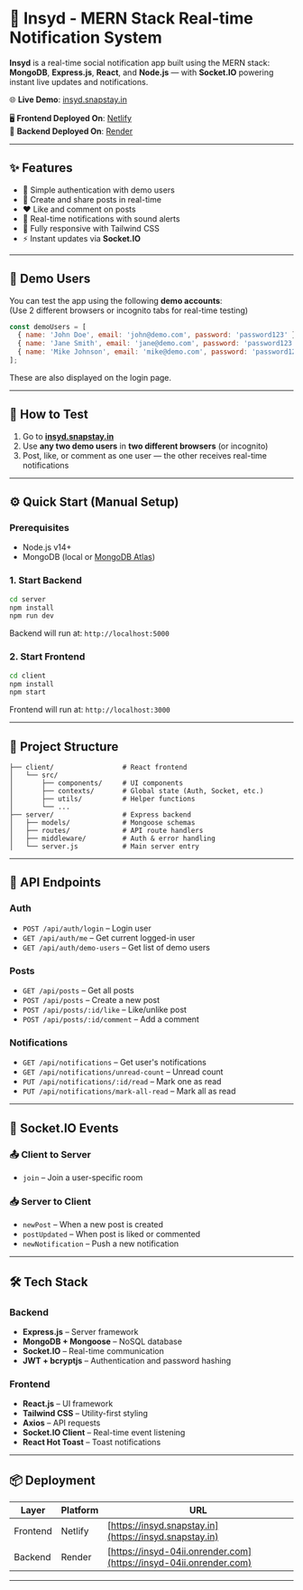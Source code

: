 # 🚀 Insyd - MERN Stack Real-time Notification System

**Insyd** is a real-time social notification app built using the MERN stack: **MongoDB**, **Express.js**, **React**, and **Node.js** — with **Socket.IO** powering instant live updates and notifications.

🌐 **Live Demo**: [insyd.snapstay.in](https://insyd.snapstay.in)

🖥️ **Frontend Deployed On**: [Netlify](https://insyd.snapstay.in)  
🔧 **Backend Deployed On**: [Render](https://insyd-04ii.onrender.com)

---

## ✨ Features

- 🔐 Simple authentication with demo users
- 📝 Create and share posts in real-time
- ❤️ Like and comment on posts
- 🔔 Real-time notifications with sound alerts
- 📱 Fully responsive with Tailwind CSS
- ⚡ Instant updates via **Socket.IO**

---

## 👥 Demo Users

You can test the app using the following **demo accounts**:  
(Use 2 different browsers or incognito tabs for real-time testing)

```js
const demoUsers = [
  { name: 'John Doe', email: 'john@demo.com', password: 'password123' },
  { name: 'Jane Smith', email: 'jane@demo.com', password: 'password123' },
  { name: 'Mike Johnson', email: 'mike@demo.com', password: 'password123' }
];
````

These are also displayed on the login page.

---

## 🧪 How to Test

1. Go to **[insyd.snapstay.in](https://insyd.snapstay.in)**
2. Use **any two demo users** in **two different browsers** (or incognito)
3. Post, like, or comment as one user — the other receives real-time notifications

---

## ⚙️ Quick Start (Manual Setup)

### Prerequisites

* Node.js v14+
* MongoDB (local or [MongoDB Atlas](https://www.mongodb.com/atlas))

### 1. Start Backend

```bash
cd server
npm install
npm run dev
```

Backend will run at: `http://localhost:5000`

### 2. Start Frontend

```bash
cd client
npm install
npm start
```

Frontend will run at: `http://localhost:3000`

---

## 📁 Project Structure

```
├── client/                 # React frontend
│   └── src/
│       ├── components/     # UI components
│       ├── contexts/       # Global state (Auth, Socket, etc.)
│       ├── utils/          # Helper functions
│       └── ...
├── server/                 # Express backend
│   ├── models/             # Mongoose schemas
│   ├── routes/             # API route handlers
│   ├── middleware/         # Auth & error handling
│   └── server.js           # Main server entry
```

---

## 🔐 API Endpoints

### Auth

* `POST /api/auth/login` – Login user
* `GET /api/auth/me` – Get current logged-in user
* `GET /api/auth/demo-users` – Get list of demo users

### Posts

* `GET /api/posts` – Get all posts
* `POST /api/posts` – Create a new post
* `POST /api/posts/:id/like` – Like/unlike post
* `POST /api/posts/:id/comment` – Add a comment

### Notifications

* `GET /api/notifications` – Get user's notifications
* `GET /api/notifications/unread-count` – Unread count
* `PUT /api/notifications/:id/read` – Mark one as read
* `PUT /api/notifications/mark-all-read` – Mark all as read

---

## 🔄 Socket.IO Events

### 📤 Client to Server

* `join` – Join a user-specific room

### 📥 Server to Client

* `newPost` – When a new post is created
* `postUpdated` – When post is liked or commented
* `newNotification` – Push a new notification

---

## 🛠️ Tech Stack

### Backend

* **Express.js** – Server framework
* **MongoDB + Mongoose** – NoSQL database
* **Socket.IO** – Real-time communication
* **JWT + bcryptjs** – Authentication and password hashing

### Frontend

* **React.js** – UI framework
* **Tailwind CSS** – Utility-first styling
* **Axios** – API requests
* **Socket.IO Client** – Real-time event listening
* **React Hot Toast** – Toast notifications

---

## 📦 Deployment

| Layer    | Platform | URL                                                                |
| -------- | -------- | ------------------------------------------------------------------ |
| Frontend | Netlify   | [https://insyd.snapstay.in](https://insyd.snapstay.in)             |
| Backend  | Render   | [https://insyd-04ii.onrender.com](https://insyd-04ii.onrender.com) |

---

